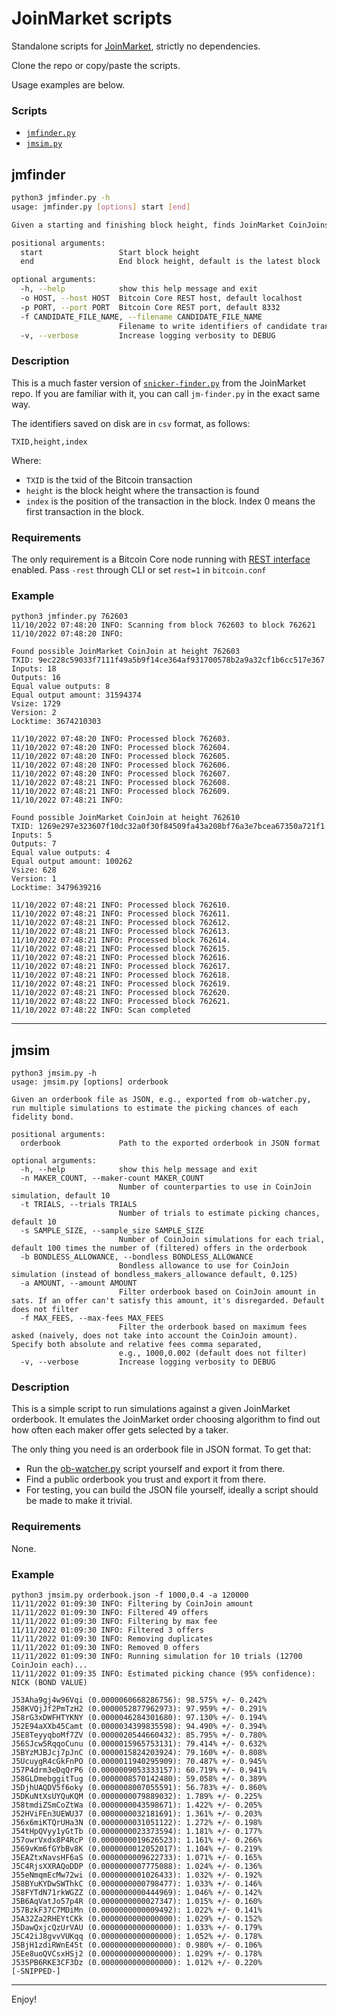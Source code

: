 # JoinMarket scripts

Standalone scripts for [JoinMarket](https://github.com/JoinMarket-Org/joinmarket-clientserver), strictly no dependencies.

Clone the repo or copy/paste the scripts.

Usage examples are below.

### Scripts

* [`jmfinder.py`](#jmfinder)
* [`jmsim.py`](#jmsim)

## jmfinder
```sh
python3 jmfinder.py -h
usage: jmfinder.py [options] start [end]

Given a starting and finishing block height, finds JoinMarket CoinJoins.

positional arguments:
  start                 Start block height
  end                   End block height, default is the latest block

optional arguments:
  -h, --help            show this help message and exit
  -o HOST, --host HOST  Bitcoin Core REST host, default localhost
  -p PORT, --port PORT  Bitcoin Core REST port, default 8332
  -f CANDIDATE_FILE_NAME, --filename CANDIDATE_FILE_NAME
                        Filename to write identifiers of candidate transactions, default candidates.txt
  -v, --verbose         Increase logging verbosity to DEBUG
```
### Description
This is a much faster version of [`snicker-finder.py`](https://github.com/JoinMarket-Org/joinmarket-clientserver/blob/master/scripts/snicker/snicker-finder.py) from the JoinMarket repo.
If you are familiar with it, you can call `jm-finder.py` in the exact same way.

The identifiers saved on disk are in `csv` format, as follows:

`TXID,height,index`

Where:
* `TXID` is the txid of the Bitcoin transaction
* `height` is the block height where the transaction is found
* `index` is the position of the transaction in the block. Index 0 means the first transaction in the block.

### Requirements
The only requirement is a Bitcoin Core node running with [REST interface](https://github.com/bitcoin/bitcoin/blob/master/doc/REST-interface.md) enabled.
Pass `-rest` through CLI or set `rest=1` in `bitcoin.conf`

### Example
```commandline
python3 jmfinder.py 762603
11/10/2022 07:48:20 INFO: Scanning from block 762603 to block 762621
11/10/2022 07:48:20 INFO: 

Found possible JoinMarket CoinJoin at height 762603
TXID: 9ec228c59033f7111f49a5b9f14ce364af931700578b2a9a32cf1b6cc517e367
Inputs: 18
Outputs: 16
Equal value outputs: 8
Equal output amount: 31594374
Vsize: 1729
Version: 2
Locktime: 3674210303

11/10/2022 07:48:20 INFO: Processed block 762603.
11/10/2022 07:48:20 INFO: Processed block 762604.
11/10/2022 07:48:20 INFO: Processed block 762605.
11/10/2022 07:48:20 INFO: Processed block 762606.
11/10/2022 07:48:20 INFO: Processed block 762607.
11/10/2022 07:48:21 INFO: Processed block 762608.
11/10/2022 07:48:21 INFO: Processed block 762609.
11/10/2022 07:48:21 INFO: 

Found possible JoinMarket CoinJoin at height 762610
TXID: 1269e297e323607f10dc32a0f30f84509fa43a208bf76a3e7bcea67350a721f1
Inputs: 5
Outputs: 7
Equal value outputs: 4
Equal output amount: 100262
Vsize: 628
Version: 1
Locktime: 3479639216

11/10/2022 07:48:21 INFO: Processed block 762610.
11/10/2022 07:48:21 INFO: Processed block 762611.
11/10/2022 07:48:21 INFO: Processed block 762612.
11/10/2022 07:48:21 INFO: Processed block 762613.
11/10/2022 07:48:21 INFO: Processed block 762614.
11/10/2022 07:48:21 INFO: Processed block 762615.
11/10/2022 07:48:21 INFO: Processed block 762616.
11/10/2022 07:48:21 INFO: Processed block 762617.
11/10/2022 07:48:21 INFO: Processed block 762618.
11/10/2022 07:48:21 INFO: Processed block 762619.
11/10/2022 07:48:21 INFO: Processed block 762620.
11/10/2022 07:48:22 INFO: Processed block 762621.
11/10/2022 07:48:22 INFO: Scan completed
```

---

## jmsim
```commandline
python3 jmsim.py -h
usage: jmsim.py [options] orderbook

Given an orderbook file as JSON, e.g., exported from ob-watcher.py, run multiple simulations to estimate the picking chances of each fidelity bond.

positional arguments:
  orderbook             Path to the exported orderbook in JSON format

optional arguments:
  -h, --help            show this help message and exit
  -n MAKER_COUNT, --maker-count MAKER_COUNT
                        Number of counterparties to use in CoinJoin simulation, default 10
  -t TRIALS, --trials TRIALS
                        Number of trials to estimate picking chances, default 10
  -s SAMPLE_SIZE, --sample_size SAMPLE_SIZE
                        Number of CoinJoin simulations for each trial, default 100 times the number of (filtered) offers in the orderbook
  -b BONDLESS_ALLOWANCE, --bondless BONDLESS_ALLOWANCE
                        Bondless allowance to use for CoinJoin simulation (instead of bondless_makers_allowance default, 0.125)
  -a AMOUNT, --amount AMOUNT
                        Filter orderbook based on CoinJoin amount in sats. If an offer can't satisfy this amount, it's disregarded. Default does not filter
  -f MAX_FEES, --max-fees MAX_FEES
                        Filter the orderbook based on maximum fees asked (naively, does not take into account the CoinJoin amount). Specify both absolute and relative fees comma separated,
                        e.g., 1000,0.002 (default does not filter)
  -v, --verbose         Increase logging verbosity to DEBUG
```
### Description
This is a simple script to run simulations against a given JoinMarket orderbook.
It emulates the JoinMarket order choosing algorithm to find out how often each maker offer gets selected by a taker.

The only thing you need is an orderbook file in JSON format.
To get that:
* Run the [ob-watcher.py](https://github.com/JoinMarket-Org/joinmarket-clientserver/blob/master/docs/orderbook.md) script yourself and export it from there.
* Find a public orderbook you trust and export it from there.
* For testing, you can build the JSON file yourself, ideally a script should be made to make it trivial.

### Requirements
None.

### Example
```commandline
python3 jmsim.py orderbook.json -f 1000,0.4 -a 120000
11/11/2022 01:09:30 INFO: Filtering by CoinJoin amount
11/11/2022 01:09:30 INFO: Filtered 49 offers
11/11/2022 01:09:30 INFO: Filtering by max fee
11/11/2022 01:09:30 INFO: Filtered 3 offers
11/11/2022 01:09:30 INFO: Removing duplicates
11/11/2022 01:09:30 INFO: Removed 0 offers
11/11/2022 01:09:30 INFO: Running simulation for 10 trials (12700 CoinJoin each)...
11/11/2022 01:09:35 INFO: Estimated picking chance (95% confidence):
NICK (BOND VALUE)

J53Aha9gj4w96Vqi (0.0000060668286756): 98.575% +/- 0.242%
J58KVQjJf2PmTzH2 (0.0000052877962973): 97.959% +/- 0.291%
J58rG3xDWFHTYKNY (0.0000046284301680): 97.130% +/- 0.194%
J52E94aXXb45Camt (0.0000034399835598): 94.490% +/- 0.394%
J5E8TeyyqboMf7ZV (0.0000020544660432): 85.795% +/- 0.780%
J56SJcw5RqqoCunu (0.0000015965753131): 79.414% +/- 0.632%
J5BYzMJBJcj7pJnC (0.0000015824203924): 79.160% +/- 0.808%
J5UcuygR4cGkFnPO (0.0000011940295909): 70.487% +/- 0.945%
J57P4drm3eDqQrP6 (0.0000009053333157): 60.719% +/- 0.941%
J58GLDmebggitTug (0.0000008570142480): 59.058% +/- 0.389%
J5DjhUAQDV5f6oky (0.0000008007055591): 56.783% +/- 0.860%
J5DKuNtXsUYQuKQM (0.0000000079889032): 1.789% +/- 0.225%
J58tmdiZSmCoZtWa (0.0000000043598671): 1.422% +/- 0.205%
J52HViFEn3UEWU37 (0.0000000032181691): 1.361% +/- 0.203%
J56x6miKTQrUHa3N (0.0000000031051122): 1.272% +/- 0.198%
J54tHpQVyy1yGtTb (0.0000000023373594): 1.181% +/- 0.177%
J57owrVxdx8P4RcP (0.0000000019626523): 1.161% +/- 0.266%
J569vKm6fGYbBv8K (0.0000000012052017): 1.104% +/- 0.219%
J5EAZtxNavsHF6aS (0.0000000009622733): 1.071% +/- 0.165%
J5C4RjsXXRAQoDDP (0.0000000007775088): 1.024% +/- 0.136%
J55eNmqmEcMw72wi (0.0000000001026433): 1.032% +/- 0.192%
J58BYuKYDwSWThkC (0.0000000000798477): 1.033% +/- 0.146%
J58FYTdN71rkWGZZ (0.0000000000444969): 1.046% +/- 0.142%
J5B6AqVatJo57p4R (0.0000000000027347): 1.015% +/- 0.160%
J57BzkF37C7MDiMn (0.0000000000009492): 1.022% +/- 0.141%
J5A32Za2RHEYtCKk (0.0000000000000000): 1.029% +/- 0.152%
J5DawQxjcQzUrVAU (0.0000000000000000): 1.033% +/- 0.179%
J5C42iJ8gvvVUKqq (0.0000000000000000): 1.052% +/- 0.178%
J5BjH1zdiRWnE45t (0.0000000000000000): 0.980% +/- 0.106%
J5Ee8uoQVCsxHSj2 (0.0000000000000000): 1.029% +/- 0.178%
J535PB6RKE3CF3Dz (0.0000000000000000): 1.012% +/- 0.220%
[-SNIPPED-]
```
---

Enjoy!
